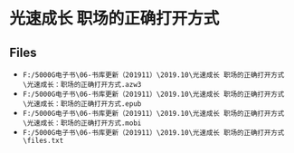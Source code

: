 # 光速成长 职场的正确打开方式

## Files

- `F:/5000G电子书\06-书库更新（201911）\2019.10\光速成长 职场的正确打开方式\光速成长：职场的正确打开方式.azw3`
- `F:/5000G电子书\06-书库更新（201911）\2019.10\光速成长 职场的正确打开方式\光速成长：职场的正确打开方式.epub`
- `F:/5000G电子书\06-书库更新（201911）\2019.10\光速成长 职场的正确打开方式\光速成长：职场的正确打开方式.mobi`
- `F:/5000G电子书\06-书库更新（201911）\2019.10\光速成长 职场的正确打开方式\files.txt`
